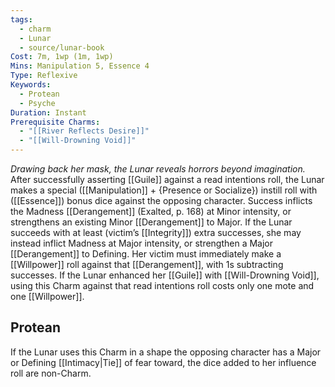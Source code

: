 ```yaml
---
tags:
  - charm
  - Lunar
  - source/lunar-book
Cost: 7m, 1wp (1m, 1wp)
Mins: Manipulation 5, Essence 4
Type: Reflexive
Keywords:
  - Protean
  - Psyche
Duration: Instant
Prerequisite Charms:
  - "[[River Reflects Desire]]"
  - "[[Will-Drowning Void]]"
---
```

*Drawing back her mask, the Lunar reveals horrors beyond imagination.*
After successfully asserting [[Guile]] against a read intentions roll, the Lunar makes a special ([[Manipulation]] + {Presence or Socialize}) instill roll with ([[Essence]]) bonus dice against the opposing character. Success inflicts the Madness [[Derangement]] (Exalted, p. 168) at Minor intensity, or strengthens an existing Minor [[Derangement]] to Major. If the Lunar succeeds with at least (victim’s [[Integrity]]) extra successes, she may instead inflict Madness at Major intensity, or strengthen a Major [[Derangement]] to Defining. Her victim must immediately make a [[Willpower]] roll against that [[Derangement]], with 1s subtracting successes. If the Lunar enhanced her [[Guile]] with [[Will-Drowning Void]], using this Charm against that read intentions roll costs only one mote and one [[Willpower]]. 
## Protean 

If the Lunar uses this Charm in a shape the opposing character has a Major or Defining [[Intimacy|Tie]] of fear toward, the dice added to her influence roll are non-Charm.